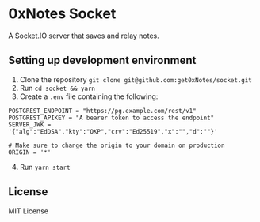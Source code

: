 # 0xNotes Socket
A Socket.IO server that saves and relay notes.

## Setting up development environment
1. Clone the repository `git clone git@github.com:get0xNotes/socket.git`
2. Run `cd socket && yarn`
3. Create a `.env` file containing the following:
```env
POSTGREST_ENDPOINT = "https://pg.example.com/rest/v1"
POSTGREST_APIKEY = "A bearer token to access the endpoint"
SERVER_JWK = '{"alg":"EdDSA","kty":"OKP","crv":"Ed25519","x":"","d":""}'

# Make sure to change the origin to your domain on production
ORIGIN = '*'
```
4. Run `yarn start`

## License
MIT License
